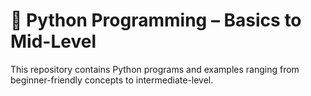 # 🐍 Python Programming – Basics to Mid-Level
This repository contains Python programs and examples ranging from beginner-friendly concepts to intermediate-level.  
